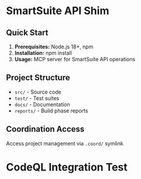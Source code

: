 # SmartSuite API Shim

## Quick Start
1. **Prerequisites:** Node.js 18+, npm
2. **Installation:** npm install
3. **Usage:** MCP server for SmartSuite API operations

## Project Structure
- `src/` - Source code  
- `test/` - Test suites
- `docs/` - Documentation
- `reports/` - Build phase reports

## Coordination Access
Access project management via `.coord/` symlink
# CodeQL Integration Test
